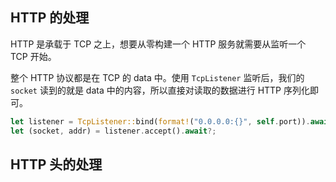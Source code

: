 ## HTTP 的处理

HTTP 是承载于 TCP 之上，想要从零构建一个 HTTP 服务就需要从监听一个 TCP 开始。

整个 HTTP 协议都是在 TCP 的 data 中。使用 `TcpListener` 监听后，我们的 `socket` 读到的就是 data 中的内容，所以直接对读取的数据进行 HTTP 序列化即可。

```rust
let listener = TcpListener::bind(format!("0.0.0.0:{}", self.port)).await?;
let (socket, addr) = listener.accept().await?;
```
## HTTP 头的处理

